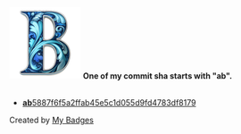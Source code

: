 <img src="https://github.com/my-badges/my-badges/blob/master/badges/abc-commit/ab-commit.png?raw=true" alt="One of my commit sha starts with &quot;ab&quot;." title="One of my commit sha starts with &quot;ab&quot;." width="128">
<strong>One of my commit sha starts with &quot;ab&quot;.</strong>
<br><br>

- <a href="https://github.com/nlsschim/Water-Pipe-Project/commit/ab5887f6f5a2ffab45e5c1d055d9fd4783df8179"><strong>ab</strong>5887f6f5a2ffab45e5c1d055d9fd4783df8179</a>


Created by <a href="https://github.com/my-badges/my-badges">My Badges</a>